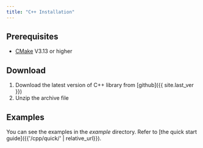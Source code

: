 ```yaml
---
title: "C++ Installation"
---
```


## Prerequisites

* [CMake](https://cmake.org/) V3.13 or higher

## Download

1. Download the latest version of C++ library from [github]({{ site.last_ver }})
2. Unzip the archive file

## Examples

You can see the examples in the _example_ directory. Refer to [the quick start guide]({{'/cpp/quick/' | relative_url}}).